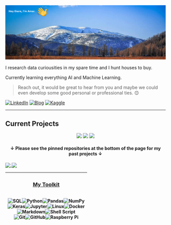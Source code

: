 <img alt="Header" src="header_image.png">

I research data curiousities in my spare time and I hunt houses to buy. 

Currently learning everything AI and Machine Learning. 


 > Reach out, it would be great to hear from you and maybe we could even develop some good personal or professional ties. 😊

<p>
<a href="https://www.linkedin.com/in/akuppannan/" target="_blank"><img alt="LinkedIn" src="https://img.shields.io/badge/linkedin-%230077B5.svg?&style=for-the-badge&logo=LinkedIn&logoColor=white" /></a> <a href="https://datatreasureblog.wordpress.com/" target="_blank"><img alt="Blog" src="https://img.shields.io/badge/WordPress-%23117AC9.svg?style=for-the-badge&logo=WordPress&logoColor=white" /></a> <a href="https://www.kaggle.com/akuppps" target="_blank"><img alt="Kaggle" src="https://img.shields.io/badge/kaggle-%2320BEFF.svg?&style=for-the-badge&logo=Kaggle&logoColor=white" /></a>
</p>

---

## Current Projects

<p align='center'>
<a href="https://github.com/akuppan1/Pet_Detection_Work"><img src="https://gh-card.dev/repos/akuppan1/Pet_Detection_Work.svg"></a>
<a href="https://github.com/akuppan1/ARMA-Time-series-Analysis-of-Real-Estate"><img src="https://gh-card.dev/repos/akuppan1/ARMA-Time-series-Analysis-of-Real-Estate.svg"></a>
<a href="https://github.com/akuppan1/Top-5-Zip-Codes-to-Invest-in-USA"><img src="https://gh-card.dev/repos/akuppan1/Top-5-Zip-Codes-to-Invest-in-USA.svg"></a>
</p>

<h4 align='center'> ↓ Please see the pinned repositories at the bottom of the page for my past projects ↓ </h4> 




<a href="https://github.com/anuraghazra/github-readme-stats">
  <img align="center" src="https://github-readme-stats.vercel.app/api?username=akuppan1&count_private=true&show_icons=true&theme=default&hide_rank=false" />
</a>
<a href="https://github.com/anuraghazra/convoychat">
  <img align="center" src="https://github-readme-stats.vercel.app/api/top-langs/?username=akuppan1&hide=jupyter%20notebook&langs_count=5&layout=compact,html" />
</a>

| <h3 align='center' style='text-decoration: underline'> <u> My Toolkit </u> </h3> <br> <img alt="SQL" src="https://img.shields.io/badge/mysql-%2300f.svg?style=for-the-badge&logo=mysql&logoColor=white"/><img alt="Python" src="https://img.shields.io/badge/python%20-%2314354C.svg?&style=for-the-badge&logo=python&logoColor=white"/><img alt="Pandas" src="https://img.shields.io/badge/pandas%20-%23150458.svg?&style=for-the-badge&logo=pandas&logoColor=white" /><img alt="NumPy" src="https://img.shields.io/badge/numpy%20-%23013243.svg?&style=for-the-badge&logo=numpy&logoColor=white" /> <br> <img alt="Keras" src="https://img.shields.io/badge/Keras%20-%23D00000.svg?&style=for-the-badge&logo=Keras&logoColor=white"/><img alt="Jupyter" src="https://img.shields.io/badge/Jupyter%20-%23F37626.svg?&style=for-the-badge&logo=Jupyter&logoColor=white" /><img alt="Linux" src="https://img.shields.io/badge/Linux-FCC624?style=for-the-badge&logo=linux&logoColor=black" /><img alt="Docker" src="https://img.shields.io/badge/docker%20-%230db7ed.svg?&style=for-the-badge&logo=docker&logoColor=white"/><br><img alt="Markdown" src="https://img.shields.io/badge/markdown-%23000000.svg?&style=for-the-badge&logo=markdown&logoColor=white"/><img alt="Shell Script" src="https://img.shields.io/badge/shell_script%20-%23121011.svg?&style=for-the-badge&logo=gnu-bash&logoColor=white"/> <br> <img alt="Git" src="https://img.shields.io/badge/git%20-%23F05033.svg?&style=for-the-badge&logo=git&logoColor=white"/><img alt="GitHub" src="https://img.shields.io/badge/github%20-%23121011.svg?&style=for-the-badge&logo=github&logoColor=white"/><img alt="Raspberry Pi" src="https://img.shields.io/badge/-Raspberry%20Pi-C51A4A?style=for-the-badge&logo=Raspberry-Pi"/><br><br>
|---|



<!-- [![Amar's GitHub stats](https://github-readme-stats.vercel.app/api?username=akuppan1&count_private=true&show_icons=true&theme=default&hide_rank=false)](https://github.com/anuraghazra/github-readme-stats)  -->

<!-- [![forthebadge](https://forthebadge.com/images/badges/designed-in-etch-a-sketch.svg)](https://forthebadge.com) -->

<!-- ![Amar's github stats](https://github-readme-stats.vercel.app/api?username=akuppan1&count_private=true&show_icons=true&?theme=solarized-dark&hide=prs,issues,contribs&show_icons=true) -->

<!-- [![Top Langs](https://github-readme-stats.vercel.app/api/top-langs/?username=akuppan1&hide=jupyter%20notebook&langs_count=5&layout=compact,html)](https://github.com/anuraghazra/github-readme-stats) -->

<!-- [![Top Langs](https://github-readme-stats.vercel.app/api/top-langs/?username=akuppan1)](https://github.com/anuraghazra/github-readme-stats) -->


<!-- [![Amar's Wordpress](https://github-readme-wordpress.vercel.app/?username=akuppan1&limit=3)](https://datatreasureblog.wordpress.com) -->





<!-- 

---

### Here are my most current ***Wordpress*** posts:

<a target="_blank" href="https://github-readme-medium-recent-article.vercel.app/medium/@akuppan1/0"><img src="https://github-readme-medium-recent-article.vercel.app/medium/@akuppan1/0" alt="Recent Article 0">
<a target="_blank" href="https://github-readme-medium-recent-article.vercel.app/medium/@akuppan1/1"><img src="https://github-readme-medium-recent-article.vercel.app/medium/@akuppan1/1" alt="Recent Article 1">
<a target="_blank" href="https://github-readme-medium-recent-article.vercel.app/medium/@akuppan1/2"><img src="https://github-readme-medium-recent-article.vercel.app/medium/@akuppan1/2" alt="Recent Article 2">
---





## Past Projects -->
